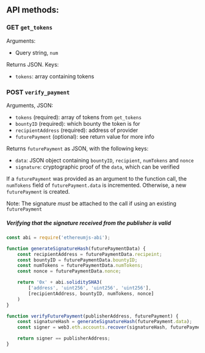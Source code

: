 ## API methods:

### GET `get_tokens`
Arguments:
* Query string, `num`

Returns JSON. Keys:
* `tokens`: array containing tokens

### POST `verify_payment`
Arguments, JSON:
* `tokens` (required): array of tokens from `get_tokens`
* `bountyID` (required): which bounty the token is for
* `recipientAddress` (required): address of provider
* `futurePayment` (optional): see return value for more info

Returns `futurePayment` as JSON, with the following keys:
* `data`: JSON object containing `bountyID`, `recipient`, `numTokens` and `nonce`
* `signature`: cryptographic proof of the `data`, which can be verified

If a `futurePayment` was provided as an argument to the function call, the `numTokens` field of `futurePayment.data` is incremented. Otherwise, a new `futurePayment` is created.

Note: The signature *must* be attached to the call if using an existing `futurePayment`

##### Verifying that the signature received from the publisher is valid

```js
const abi = require('ethereumjs-abi');

function generateSignatureHash(futurePaymentData) {
    const recipientAddress = futurePaymentData.recipeint;
    const bountyID = futurePaymentData.bountyID;
    const numTokens = futurePaymentData.numTokens;
    const nonce = futurePaymentData.nonce;

    return '0x' + abi.soliditySHA3(
        ['address', 'uint256', 'uint256', 'uint256'],
        [recipientAddress, bountyID, numTokens, nonce]
    )
}

function verifyFuturePayment(publisherAddress, futurePayment) {
    const signatureHash = generateSignatureHash(futurePayment.data);
    const signer = web3.eth.accounts.recover(signatureHash, futurePayment.signature);

    return signer == publisherAddress;
}
```
